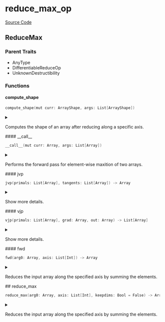 



# reduce_max_op
  
[Source Code](https://github.com/endia-ai/Endia/tree/main/endia/functional/reduce_ops/reduce_max_op.mojo)  
  

## ReduceMax
  
  
  

### Parent Traits
  

- AnyType
- DifferentiableReduceOp
- UnknownDestructibility
  

### Functions

#### compute_shape


```swift
compute_shape(mut curr: ArrayShape, args: List[ArrayShape])
```  
<details markdown="1" style="border: none; bg-color: none; box-shadow: none;">  
<summary style="border: none; bg-color: none; box-shadow: none;">  
  
Computes the shape of an array after reducing along a specific axis.  
</summary>  
  
#### Args:  

* curr `ArrayShape`: The ArrayShape to store the result of the computation.
* args `List[ArrayShape]`: The ArrayShape to reduce, and the axis to reduce along encoded in an ArrayShape.
  
  


#### Constraints:
- The axis must be a valid axis of the ArrayShape (args[0]).
- The number of axis must not exceed the number of dimensions of the ArrayShape (args[0]).  
</details>
#### __call__


```swift
__call__(mut curr: Array, args: List[Array])
```  
<details markdown="1" style="border: none; bg-color: none; box-shadow: none;">  
<summary style="border: none; bg-color: none; box-shadow: none;">  
  
Performs the forward pass for element-wise maxition of two arrays.  
</summary>  
  
#### Args:  

* curr `Array`: The current array to store the result (modified in-place).
* args `List[Array]`: A list containing the input arrays.
  
  


Computes the sum of the input arrays and stores the result in the current array.
Initializes the current array if not already set up.

#### Note:
This function assumes that the shape and data of the args are already set up.
If the current array (curr) is not initialized, it computes the shape based on the input array and the axis and sets up the data accordingly.  
</details>
#### jvp


```swift
jvp(primals: List[Array], tangents: List[Array]) -> Array
```  
<details markdown="1" style="border: none; bg-color: none; box-shadow: none;">  
<summary style="border: none; bg-color: none; box-shadow: none;">  
  
Show more details.  
</summary>  
  
#### Args:  

* primals `List[Array]`
* tangents `List[Array]`
  
#### Returns:  
  
Type: `Array`  
  
  
</details>
#### vjp


```swift
vjp(primals: List[Array], grad: Array, out: Array) -> List[Array]
```  
<details markdown="1" style="border: none; bg-color: none; box-shadow: none;">  
<summary style="border: none; bg-color: none; box-shadow: none;">  
  
Show more details.  
</summary>  
  
#### Args:  

* primals `List[Array]`
* grad `Array`
* out `Array`
  
#### Returns:  
  
Type: `List[Array]`  
  
  
</details>
#### fwd


```swift
fwd(arg0: Array, axis: List[Int]) -> Array
```  
<details markdown="1" style="border: none; bg-color: none; box-shadow: none;">  
<summary style="border: none; bg-color: none; box-shadow: none;">  
  
Reduces the input array along the specified axis by summing the elements.  
</summary>  
  
#### Args:  

* arg0 `Array`: The input array.
* axis `List[Int]`: The axis along which to reduce the array.
  
#### Returns:  
  
An array containing the sum of the input array along the specified axis.  
Type: `Array`  
  
  


#### Examples:
```python
a = Array([[1, 2], [3, 4]])
result = reduce_max(a, List(0))
print(result)
```

#### Note:
This function supports:
- Automatic differentiation (forward and reverse modes).
- Complex valued arguments.  
</details>
## reduce_max


```swift
reduce_max(arg0: Array, axis: List[Int], keepdims: Bool = False) -> Array
```  
<details markdown="1" style="border: none; bg-color: none; box-shadow: none;">  
<summary style="border: none; bg-color: none; box-shadow: none;">  
  
Reduces the input array along the specified axis by summing the elements.  
</summary>  
  
#### Args:  

* arg0 `Array`: The input array.
* axis `List[Int]`: The axis along which to reduce the array.
* keepdims `Bool`: If True, retains the reduced dimensions with length 1. Default: False
  
#### Returns:  
  
An array containing the sum of the input array along the specified axis.  
Type: `Array`  
  
  


#### Examples:
```python
a = Array([[1, 2], [3, 4]])
result = reduce_max(a, List(0))
print(result)
```

#### Note:
This function supports:
- Automatic differentiation (forward and reverse modes).
- Complex valued arguments.  
</details>